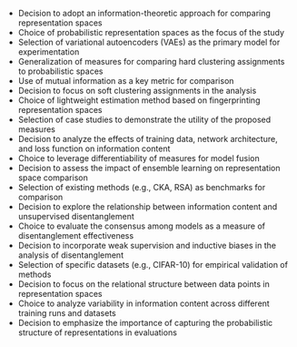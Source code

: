 - Decision to adopt an information-theoretic approach for comparing representation spaces
- Choice of probabilistic representation spaces as the focus of the study
- Selection of variational autoencoders (VAEs) as the primary model for experimentation
- Generalization of measures for comparing hard clustering assignments to probabilistic spaces
- Use of mutual information as a key metric for comparison
- Decision to focus on soft clustering assignments in the analysis
- Choice of lightweight estimation method based on fingerprinting representation spaces
- Selection of case studies to demonstrate the utility of the proposed measures
- Decision to analyze the effects of training data, network architecture, and loss function on information content
- Choice to leverage differentiability of measures for model fusion
- Decision to assess the impact of ensemble learning on representation space comparison
- Selection of existing methods (e.g., CKA, RSA) as benchmarks for comparison
- Decision to explore the relationship between information content and unsupervised disentanglement
- Choice to evaluate the consensus among models as a measure of disentanglement effectiveness
- Decision to incorporate weak supervision and inductive biases in the analysis of disentanglement
- Selection of specific datasets (e.g., CIFAR-10) for empirical validation of methods
- Decision to focus on the relational structure between data points in representation spaces
- Choice to analyze variability in information content across different training runs and datasets
- Decision to emphasize the importance of capturing the probabilistic structure of representations in evaluations